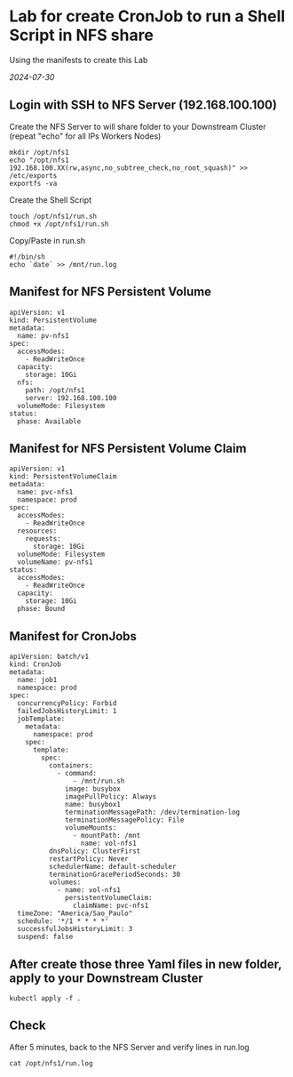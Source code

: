 # Lab for create CronJob to run a Shell Script in NFS share

Using the manifests to create this Lab

_2024-07-30_

## Login with SSH to NFS Server (192.168.100.100)
Create the NFS Server to will share folder to your Downstream Cluster (repeat "echo" for all IPs Workers Nodes)
```
mkdir /opt/nfs1
echo "/opt/nfs1 192.168.100.XX(rw,async,no_subtree_check,no_root_squash)" >> /etc/exports
exportfs -va
```

Create the Shell Script
```
touch /opt/nfs1/run.sh
chmod +x /opt/nfs1/run.sh
```

Copy/Paste in run.sh
```
#!/bin/sh
echo `date` >> /mnt/run.log
```

## Manifest for NFS Persistent Volume
```
apiVersion: v1
kind: PersistentVolume
metadata:
  name: pv-nfs1
spec:
  accessModes:
    - ReadWriteOnce
  capacity:
    storage: 10Gi
  nfs:
    path: /opt/nfs1
    server: 192.168.100.100
  volumeMode: Filesystem
status:
  phase: Available
```

## Manifest for NFS Persistent Volume Claim
```
apiVersion: v1
kind: PersistentVolumeClaim
metadata:
  name: pvc-nfs1
  namespace: prod
spec:
  accessModes:
    - ReadWriteOnce
  resources:
    requests:
      storage: 10Gi
  volumeMode: Filesystem
  volumeName: pv-nfs1
status:
  accessModes:
    - ReadWriteOnce
  capacity:
    storage: 10Gi
  phase: Bound
```

## Manifest for CronJobs
```
apiVersion: batch/v1
kind: CronJob
metadata:
  name: job1
  namespace: prod
spec:
  concurrencyPolicy: Forbid
  failedJobsHistoryLimit: 1
  jobTemplate:
    metadata:
      namespace: prod
    spec:
      template:
        spec:
          containers:
            - command:
                - /mnt/run.sh
              image: busybox
              imagePullPolicy: Always
              name: busybox1
              terminationMessagePath: /dev/termination-log
              terminationMessagePolicy: File
              volumeMounts:
                - mountPath: /mnt
                  name: vol-nfs1
          dnsPolicy: ClusterFirst
          restartPolicy: Never
          schedulerName: default-scheduler
          terminationGracePeriodSeconds: 30
          volumes:
            - name: vol-nfs1
              persistentVolumeClaim:
                claimName: pvc-nfs1
  timeZone: "America/Sao_Paulo"
  schedule: '*/1 * * * *'
  successfulJobsHistoryLimit: 3
  suspend: false
```

## After create those three Yaml files in new folder, apply to your Downstream Cluster
```
kubectl apply -f .
```

## Check
After 5 minutes, back to the NFS Server and verify lines in run.log
```
cat /opt/nfs1/run.log
```
